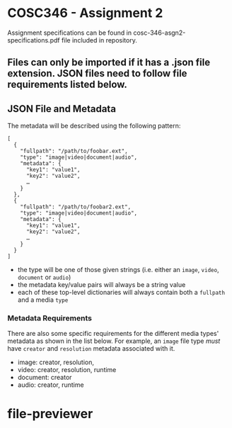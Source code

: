 # COSC346 - Assignment 2

Assignment specifications can be found in cosc-346-asgn2-specifications.pdf file included in repository. 

## Files can only be imported if it has a .json file extension. JSON files need to follow file requirements listed below. 

## JSON File and Metadata
The metadata will be described using the following pattern:

    [
      {
        "fullpath": "/path/to/foobar.ext",
        "type": "image|video|document|audio",
        "metadata": {
          "key1": "value1",
          "key2": "value2",
          …
        }
      },
      {
        "fullpath": "/path/to/foobar2.ext",
        "type": "image|video|document|audio",
        "metadata": {
          "key1": "value1",
          "key2": "value2",
          …
        }
      }
    ]

* the type will be one of those given strings (i.e. either an `image`, `video`, `document` or `audio`)
* the metadata key/value pairs will always be a string value
* each of these top-level dictionaries will always contain both a `fullpath` and a media `type`

### Metadata Requirements
There are also some specific requirements for the different media types' metadata as shown in the list below. For example, 
an `image` file type *must* have `creator` and `resolution` metadata associated with it.

* image: creator, resolution, 
* video: creator, resolution, runtime
* document: creator
* audio: creator, runtime
# file-previewer
